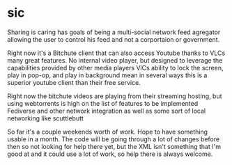 # sic

Sharing is caring has goals of being a multi-social network feed agregator allowing the user to control his feed and not a corportaion or government.

Right now it's a Bitchute client that can also access Youtube thanks to VLCs many great features. No internal video player, but designed to leverage the capabilities provided by other media players
VlCs ability to lock the screen, play in pop-op, and play in background mean in several ways this is a superior youtube client than their free service.

Right now the bitchute videos are playing from their streaming hosting, but using webtorrents is high on the list of features to be implemented
Fediverse and other network integration as well as some sort of local networking like scuttlebutt

So far it's a couple weekends worth of work. Hope to have something usable in a month. The code will be going through a lot of changes before then so not looking for help there yet, but the XML isn't something that I'm good at and it could use a lot of work, so help there is always welcome.

